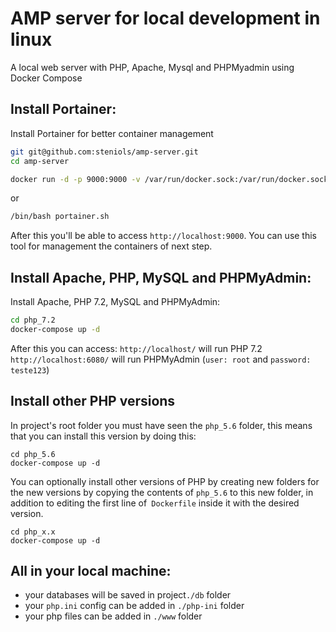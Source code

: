 # AMP server for local development in linux

A local web server with PHP, Apache, Mysql and PHPMyadmin using Docker Compose

## Install Portainer:

Install Portainer for better container management

```bash
git git@github.com:steniols/amp-server.git
cd amp-server
```
```bash
docker run -d -p 9000:9000 -v /var/run/docker.sock:/var/run/docker.sock portainer/portainer
```
or
```bash
/bin/bash portainer.sh
```
After this you'll be able to access `http://localhost:9000`. You can use this tool for management the containers of next step.


## Install Apache, PHP, MySQL and PHPMyAdmin:

Install Apache, PHP 7.2, MySQL and PHPMyAdmin:
```bash
cd php_7.2
docker-compose up -d
```
After this you can access:
`http://localhost/` will run PHP 7.2
`http://localhost:6080/` will run PHPMyAdmin (`user: root` and `password: teste123`)

## Install other PHP versions

In project's root folder you must have seen the `php_5.6` folder, this means that you can install this version by doing this:

```
cd php_5.6
docker-compose up -d
```

You can optionally install other versions of PHP by creating new folders for the new versions by copying the contents of `php_5.6` to this new folder, in addition to editing the first line of` Dockerfile` inside it with the desired version.

```
cd php_x.x
docker-compose up -d
```

## All in your local machine:

- your databases will be saved in project`./db` folder
- your `php.ini` config can be added in `./php-ini` folder
- your php files can be added in `./www` folder
